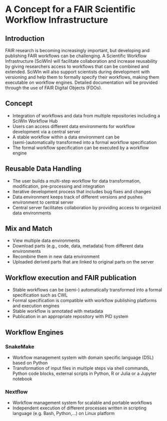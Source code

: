 # A Concept for a FAIR Scientific Workflow Infrastructure

## Introduction

FAIR research is becoming increasingly important, but developing and publishing FAIR workflows can be challenging. A Scientific Workflow Infrastructure (SciWIn) will facilitate collaboration and increase reusability by giving researchers access to workflows that can be combined and extended. SciWIn will also support scientists during development with versioning and help them to formally specify their workflows, making them executable on workflow engines. Detailed documentation will be provided through the use of FAIR Digital Objects (FDOs). 
 

## Concept
- Integration of workflows and data from multiple repositories including a SciWIn Workflow Hub
- Users can access different data environments for workflow development via a central server 
- A stable workflow within a data environment can be (semi-)automatically transformed into a formal workflow specification
- The formal workflow specification can be executed by a workflow engine

## Reusable Data Handling
- The user builds a multi-step workflow for data transformation, modification, pre-processing and integration 
- Iterative development process that includes bug fixes and changes
- Data environment keeps track of different versions and pushes environment to central server
- Central server facilitates collaboration by providing access to organized data environments

## Mix and Match
- View multiple data environments
- Download parts (e.g., code, data, metadata) from different data environments
- Recombine them in new data environment
- Uploaded derived parts that are linked to original parts on the server


## Workflow execution and FAIR publication
- Stable workflows can be (semi-) automatically transformed into a formal specification such as CWL
- Formal specification is compatible with workflow publishing platforms and execution engines 
- Stable workflow is annotated with metadata
- Publication in an appropriate repository with PID system

## Workflow Engines
### SnakeMake
- Workflow management system with domain specific language (DSL) based on Python
- Transformation of input files in multiple steps via shell commands, Python code blocks, external scripts in Python, R or Julia or a Jupyter notebook

### Nextflow
- Workflow management system for scalable and portable workflows
- Independent execution of different processes written in scripting language (e.g. Bash, Python,...) on Linux platform 
